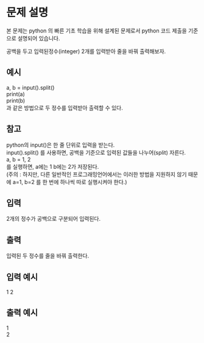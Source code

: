 # 문제 설명

본 문제는 python 의 빠른 기초 학습을 위해 설계된 문제로서 python 코드 제출을 기준으로 설명되어 있습니다.

공백을 두고 입력된정수(integer) 2개를 입력받아 줄을 바꿔 출력해보자.

## 예시

a, b = input().split()  
print(a)  
print(b)  
과 같은 방법으로 두 정수를 입력받아 출력할 수 있다.

## 참고

python의 input()은 한 줄 단위로 입력을 받는다.  
input().split() 를 사용하면, 공백을 기준으로 입력된 값들을 나누어(split) 자른다.  
a, b = 1, 2  
를 실행하면, a에는 1 b에는 2가 저장된다.  
(주의 : 하지만, 다른 일반적인 프로그래밍언어에서는 이러한 방법을 지원하지 않기 때문에 a=1, b=2 를 한 번에 하나씩 따로 실행시켜야 한다.)

## 입력

2개의 정수가 공백으로 구분되어 입력된다.

## 출력

입력된 두 정수를 줄을 바꿔 출력한다.

## 입력 예시

1 2

## 출력 예시

1  
2
